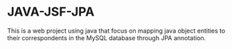# JAVA-JSF-JPA
This is a web project using java that focus on mapping java object entities to their correspondents in the MySQL database through JPA annotation. 
